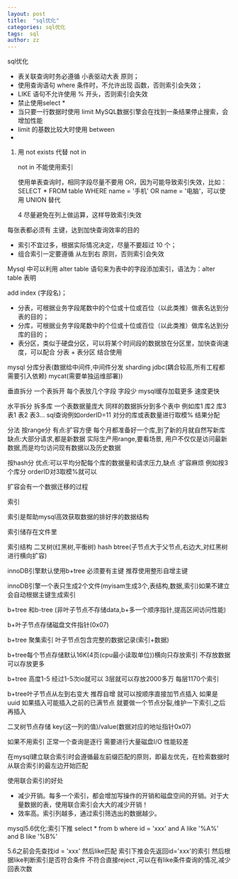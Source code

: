```yaml
---
layout: post
title:  "sql优化"
categories: sql优化
tags:  sql
author: zz
---
```


sql优化

- 表关联查询时务必遵循 小表驱动大表 原则；
- 使用查询语句 where 条件时，不允许出现 函数，否则索引会失效；
- LIKE 语句不允许使用 % 开头，否则索引会失效 
- 禁止使用select *
- 当只要一行数据时使用 limit                MySQL数据引擎会在找到一条结果停止搜索，会增加性能
- limit 的基数比较大时使用 between
- 

1. 用 not exists 代替 not in 

   not in 不能使用索引

   使用单表查询时，相同字段尽量不要用 OR，因为可能导致索引失效，比如：SELECT * FROM table WHERE name = '手机' OR name = '电脑'，可以使用 UNION 替代 

   4 尽量避免在列上做运算，这样导致索引失效

   

每张表都必须有 主键，达到加快查询效率的目的

- 索引不宜过多，根据实际情况决定，尽量不要超过 10 个； 
- 组合索引一定要遵循 从左到右 原则，否则索引会失效 



Mysql 中可以利用 alter table 语句来为表中的字段添加索引，语法为：alter table 表明

add index (字段名)；



- 分表，可根据业务字段尾数中的个位或十位或百位（以此类推）做表名达到分表的目的；
- 分库，可根据业务字段尾数中的个位或十位或百位（以此类推）做库名达到分库的目的；
- 表分区，类似于硬盘分区，可以将某个时间段的数据放在分区里，加快查询速度，可以配合 分表 + 表分区 结合使用
  

mysql 分库分表(数据给中间件,中间件分发 sharding jdbc(耦合较高,所有工程都需要引入依赖) mycat(需要单独运维部署))



垂直拆分  一个表拆开 每个表放几个字段 字段少 mysql缓存加载更多 速度更快

水平拆分  拆多库 一个表数据量庞大 同样的数据拆分到多个表中 例如库1 库2 库3 表1 表2 表3... sql查询例如orderID=11 对分的库或表数量进行取模% 结果分配

分法 按range分 有点:扩容方便 每个月都准备好一个库,到了新的月就自然写新库 缺点:大部分请求,都是新数据 实际生产用range,要看场景, 用户不仅仅是访问最新数据,而是均匀访问现有数据以及历史数据

按hash分 优点:可以平均分配每个库的数据量和请求压力,缺点 :扩容麻烦 例如按3个库分 orderID对3取模%就可以 

扩容会有一个数据迁移的过程



索引

索引是帮助mysql高效获取数据的排好序的数据结构

索引储存在文件里

索引结构 二叉树(红黑树,平衡树) hash btree(子节点大于父节点,右边大,对红黑树进行横向扩容)

innoDB引擎默认使用b+tree 必须要有主键 推荐使用整形自增主键

innoDB引擎一个表只生成2个文件(myisam生成3个,表结构,数据,索引)如果不建立会自动根据主键生成索引

b+tree 和b-tree (非叶子节点不存储data,b+多一个顺序指针,提高区间访问性能)

b+叶子节点存储磁盘文件指针(0x07)

b+tree 聚集索引 叶子节点包含完整的数据记录(索引+数据)

b+tree每个节点存储默认16K(4页(cpu最小读取单位))横向只存放索引 不存放数据 可以存放更多

b+tree 高度1-5 经过1-5次io就可以  3层就可以存放2000多万  每层1170个索引

b+tree叶子节点从左到右变大 推荐自增 就可以按顺序直接加节点插入 如果是uuid 如果插入可能插入之前的已满节点 就要做一个节点分裂,维护一下索引,之后再插入

二叉树节点存储 key(这一列的值)/value(数据对应的地址指针0x07)

如果不用索引 正常一个查询是逐行 需要进行大量磁盘I/O 性能较差

在mysql建立联合索引时会遵循最左前缀匹配的原则，即最左优先，在检索数据时从联合索引的最左边开始匹配 

使用联合索引的好处

- 减少开销。每多一个索引，都会增加写操作的开销和磁盘空间的开销。对于大量数据的表，使用联合索引会大大的减少开销！
- 效率高。索引列越多，通过索引筛选出的数据越少。



mysql5.6优化:索引下推  select * from b where id = 'xxx' and A like '%A%' and B like '%B%'

5.6之前会先查找id = 'xxx' 然后like匹配  索引下推会先返回id='xxx'的索引 然后根据like判断索引是否符合条件 不符合直接reject ,可以在有like条件查询的情况,减少回表次数
